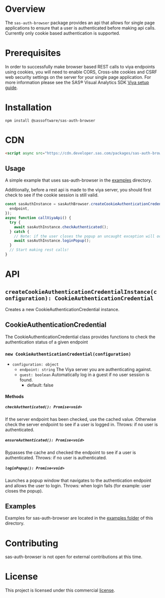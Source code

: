 # Overview

The `sas-auth-browser` package provides an api that allows for single page applications to ensure that a user is authenticated before making api calls. Currently only cookie based authentication is supported.

# Prerequisites

In order to successfully make browser based REST calls to viya endpoints using cookies, you will need to enable CORS, Cross-site cookies and CSRF web security settings on the server for your single page application. For more information please see the SAS® Visual Analytics SDK [Viya setup guide](https://developer.sas.com/sdk/va/docs/guides/viya-setup/).

# Installation

```
npm install @sassoftware/sas-auth-browser
```

# CDN

```html
<script async src="https://cdn.developer.sas.com/packages/sas-auth-browser/latest/dist/index.min.js"></script>
```

## Usage

A simple example that uses sas-auth-browser in the [examples](./examples) directory.

Additionally, before a rest api is made to the viya server, you should first check to see if the cookie session is still valid.

```ts
const sasAuthInstance = sasAuthBrowser.createCookieAuthenticationCredentialInstance({
  endpoint,
});
async function callViyaApi() {
  try {
    await sasAuthInstance.checkAuthenticated();
  } catch {
    // Note: if the user closes the popup an uncaught exception will occur.
    await sasAuthInstance.loginPopup();
  }
  // Start making rest calls!
}
```

# API

## `createCookieAuthenticationCredentialInstance(configuration): CookieAuthenticationCredential`

Creates a new CookieAuthenticationCredential instance. 

## CookieAuthenticationCredential

The CookieAuthenticationCredential class provides functions to check the authentication status of a given endpoint
### `new CookieAuthenticationCredential(configuration)`
* `configuration: object`
  * `endpoint: string` The Viya server you are authenticating against.
  * `guest: boolean` Automatically log in a guest if no user session is found.
    * default: false 
#### Methods

##### `checkAuthenticated(): Promise<void>`

If the server endpoint has been checked, use the cached value. Otherwise check the server endpoint to see if a user is logged in.
Throws: if no user is authenticated.

##### `ensureAuthenticated(): Promise<void>`

Bypasses the cache and checked the endpoint to see if a user is authenticated.
Throws: if no user is authenticated.

##### `loginPopup(): Promise<void>`

Launches a popup window that navigates to the authentication endpoint and allows the user to login.
Throws: when login fails (for example: user closes the popup).

## Examples

Examples for sas-auth-browser are located in the [examples folder](./examples/) of this directory.

# Contributing

sas-auth-browser is not open for external contributions at this time.

# License

This project is licensed under this commercial [license](../license).
